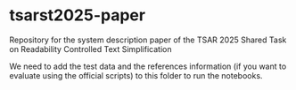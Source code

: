 # tsarst2025-paper
Repository for the system description paper of the TSAR 2025 Shared Task on Readability Controlled Text Simplification

We need to add the test data and the references information (if you want to evaluate using the official scripts) to this folder to run the notebooks. 
